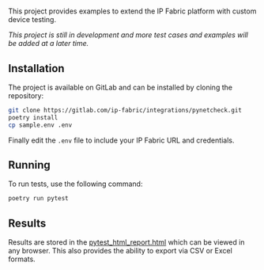 #  

This project provides examples to extend the IP Fabric platform with custom device testing.

*This project is still in development and more test cases and examples will be added at a later time.*

## Installation

The project is available on GitLab and can be installed by cloning the repository:

```bash
git clone https://gitlab.com/ip-fabric/integrations/pynetcheck.git
poetry install
cp sample.env .env
```

Finally edit the `.env` file to include your IP Fabric URL and credentials.

## Running

To run tests, use the following command:

```bash
poetry run pytest
```

## Results

Results are stored in the [pytest_html_report.html](example/pytest_html_report.html) which can be viewed in any browser.  This also provides the ability to export via CSV or Excel formats.
